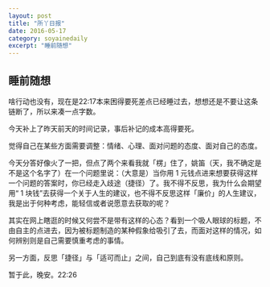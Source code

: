 ```yaml
---
layout: post 
title: "所丫日报"
date: 2016-05-17
category: soyainedaily
excerpt: "睡前随想"
---
```


## 睡前随想

啥行动也没有，现在是22:17本来困得要死差点已经睡过去，想想还是不要让这条链断了，所以来凑一点字数。

今天补上了昨天前天的时间记录，事后补记的成本高得要死。

觉得自己在某些方面需要调整：情绪、心理、面对问题的态度、面对自己的态度。

今天分答好像火了一把，但点了两个来看我就「楞」住了，姚笛（天，我不确定是不是这个名字了）在一个问题里说：（大意是）当你用 1 元钱点进来想要获得这样一个问题的答案时，你已经走入歧途（捷径）了。我不得不反思，我为什么会期望用“ 1 块钱”去获得一个关于人生的建议，也不得不反思这样「廉价」的人生建议，我是出于何种考虑，能轻信或者说愿意去获取的呢？

其实在网上瞎逛的时候又何尝不是带有这样的心态？看到一个吸人眼球的标题，不由自主的点进去，因为被标题制造的某种假象给吸引了去，而面对这样的情况，如何辨别则是自己需要慎重考虑的事情。

另一方面，反思「捷径」与「适可而止」之间，自己到底有没有底线和原则。

暂于此，晚安。22:26